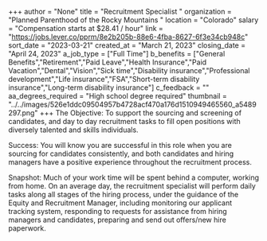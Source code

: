 +++
author = "None"
title = "Recruitment Specialist "
organization = "Planned Parenthood of the Rocky Mountains "
location = "Colorado"
salary = "Compensation starts at $28.41 / hour"
link = "https://jobs.lever.co/pprm/8e2b205b-88e6-4fba-8627-6f3e34cb948c"
sort_date = "2023-03-21"
created_at = "March 21, 2023"
closing_date = "April 24, 2023"
a_job_type = ["Full Time"]
b_benefits = ["General Benefits","Retirement","Paid Leave","Health Insurance","Paid Vacation","Dental","Vision","Sick time","Disability insurance","Professional development","Life insurance","FSA","Short-term disability insurance","Long-term disability insurance"]
c_feedback = ""
aa_degrees_required = "High school degree required"
thumbnail = "../../images/526e1ddc09504957b4728acf470a176d1510949465560_a5489297.png"
+++
The Objective: To support the sourcing and screening of candidates, and day to day recruitment tasks to fill open positions with diversely talented and skills individuals. 
 
Success: 
You will know you are successful in this role when you are sourcing for candidates consistently, and both candidates and hiring managers have a positive experience throughout the recruitment process. 
 
Snapshot: 
Much of your work time will be spent behind a   computer, working from home. On an average day, the recruitment specialist will perform daily tasks along all stages of the hiring process, under the guidance of the Equity and Recruitment Manager, including monitoring our applicant tracking system, responding to requests for assistance from hiring managers and candidates, preparing and send out offers/new hire paperwork. 